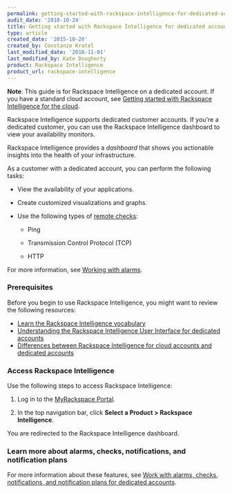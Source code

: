 ```yaml
---
permalink: getting-started-with-rackspace-intelligence-for-dedicated-accounts/
audit_date: '2018-10-24'
title: Getting started with Rackspace Intelligence for dedicated accounts
type: article
created_date: '2015-10-20'
created_by: Constanze Kratel
last_modified_date: '2018-11-01'
last_modified_by: Kate Dougherty
product: Rackspace Intelligence
product_url: rackspace-intelligence
---
```


**Note**: This guide is for Rackspace Intelligence on a dedicated
account. If you have a standard cloud account, see
[Getting started with Rackspace Intelligence for the
cloud](/how-to/getting-started-with-rackspace-intelligence-for-the-cloud).

Rackspace Intelligence supports dedicated customer accounts. If you're a
dedicated customer, you can use the Rackspace Intelligence dashboard to view
your availability monitors.

Rackspace Intelligence provides a *dashboard* that shows you actionable insights into the health of your infrastructure.

As a customer with a dedicated account, you can perform the following tasks:

- View the availability of your applications.
- Create customized visualizations and graphs.
- Use the following types of [remote
  checks](https://support.rackspace.com/how-to/working-with-alarms/):

    - Ping

    - Transmission Control Protocol (TCP)

    - HTTP

For more information, see [Working with
alarms](https://support.rackspace.com/how-to/working-with-alarms/).

### Prerequisites

Before you begin to use Rackspace Intelligence, you might want to review the
following resources:

- [Learn the Rackspace Intelligence
  vocabulary](/how-to/learning-the-rackspace-intelligence-vocabulary)
- [Understanding the Rackspace Intelligence User Interface for dedicated
  accounts](/how-to/understanding-the-rackspace-intelligence-user-interface-for-dedicated-accounts)
- [Differences between Rackspace Intelligence for cloud accounts and dedicated
  accounts](/how-to/differences-between-rackspace-intelligence-for-cloud-account-and-dedicated-account)

### Access Rackspace Intelligence

Use the following steps to access Rackspace Intelligence:

1. Log in to the [MyRackspace Portal](https://login.rackspace.com).

2. In the top navigation bar, click **Select a Product > Rackspace
    Intelligence**.

You are redirected to the Rackspace Intelligence dashboard.

### Learn more about alarms, checks, notifications, and notification plans

For more information about these features, see [Work with alarms, checks,
notifications, and notification plans for dedicated
accounts](/how-to/working-with-alarms-checks-entities-notifications-and-notification-plans-in-rackspace).
